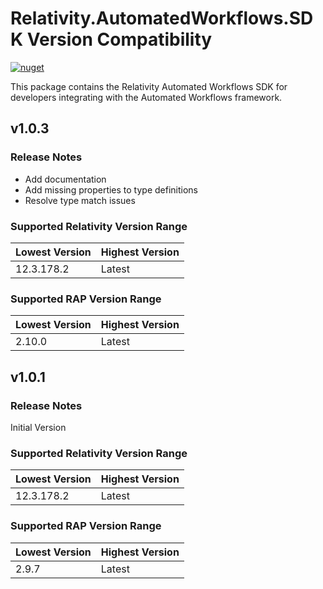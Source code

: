 # Relativity.AutomatedWorkflows.SDK Version Compatibility

[![nuget](https://img.shields.io/nuget/v/Relativity.AutomatedWorkflows.SDK.svg)](https://www.nuget.org/packages/Relativity.AutomatedWorkflows.SDK)

This package contains the Relativity Automated Workflows SDK for developers integrating with the Automated Workflows framework.

## v1.0.3

### Release Notes

* Add documentation
* Add missing properties to type definitions
* Resolve type match issues

### Supported Relativity Version Range

Lowest Version | Highest Version
--- | ---
12.3.178.2 | Latest

### Supported RAP Version Range

Lowest Version | Highest Version
--- | ---
2.10.0 | Latest

## v1.0.1

### Release Notes

Initial Version

### Supported Relativity Version Range

Lowest Version | Highest Version
--- | ---
12.3.178.2 | Latest

### Supported RAP Version Range

Lowest Version | Highest Version
--- | ---
2.9.7 | Latest